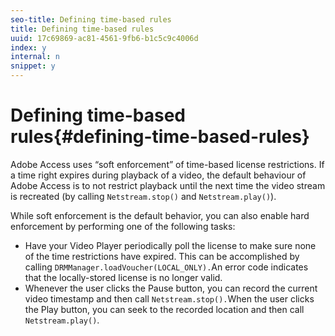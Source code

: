 ```yaml
---
seo-title: Defining time-based rules
title: Defining time-based rules
uuid: 17c69869-ac81-4561-9fb6-b1c5c9c4006d
index: y
internal: n
snippet: y
---
```


# Defining time-based rules{#defining-time-based-rules}

Adobe Access uses “soft enforcement” of time-based license restrictions. If a time right expires during playback of a video, the default behaviour of Adobe Access is to not restrict playback until the next time the video stream is recreated (by calling `Netstream.stop()` and `Netstream.play()`).

While soft enforcement is the default behavior, you can also enable hard enforcement by performing one of the following tasks:

* Have your Video Player periodically poll the license to make sure none of the time restrictions have expired. This can be accomplished by calling `DRMManager.loadVoucher(LOCAL_ONLY).`An error code indicates that the locally-stored license is no longer valid. 
* Whenever the user clicks the Pause button, you can record the current video timestamp and then call `Netstream.stop().`When the user clicks the Play button, you can seek to the recorded location and then call `Netstream.play()`.

